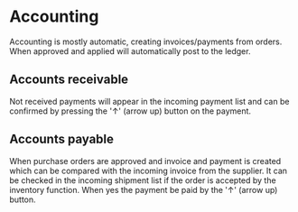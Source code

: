 # Accounting
Accounting is mostly automatic, creating invoices/payments from orders. When approved and applied will automatically post to the ledger. 
  
## Accounts receivable

Not received payments will appear in the incoming payment list and can be confirmed by pressing the '↑' (arrow up) button on the payment.

## Accounts payable

When purchase orders are approved and invoice and payment is created which can be compared with the incoming invoice from the supplier. It can be checked in the incoming shipment list if the order is accepted by the inventory function. When yes the payment be paid by the '↑' (arrow up) button.